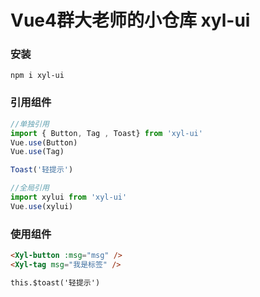 # Vue4群大老师的小仓库 xyl-ui

### 安装

```shell
npm i xyl-ui
```
### 引用组件

```javascript
//单独引用
import { Button, Tag , Toast} from 'xyl-ui'
Vue.use(Button)
Vue.use(Tag)

Toast('轻提示')

//全局引用
import xylui from 'xyl-ui'
Vue.use(xylui)


```

### 使用组件

```html
<Xyl-button :msg="msg" />
<Xyl-tag msg="我是标签" />

this.$toast('轻提示')

```

